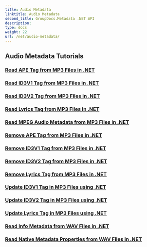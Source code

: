 ```yaml
---
title: Audio Metadata
linktitle: Audio Metadata
second_title: GroupDocs.Metadata .NET API
description: 
type: docs
weight: 22
url: /net/audio-metadata/
---
```


## Audio Metadata Tutorials
### [Read APE Tag from MP3 Files in .NET](./read-ape-tag-mp3/)
### [Read ID3V1 Tag from MP3 Files in .NET](./read-id3v1-tag-mp3/)
### [Read ID3V2 Tag from MP3 Files in .NET](./read-id3v2-tag-mp3/)
### [Read Lyrics Tag from MP3 Files in .NET](./read-lyrics-tag-mp3/)
### [Read MPEG Audio Metadata from MP3 Files in .NET](./read-mpeg-audio-metadata-mp3/)
### [Remove APE Tag from MP3 Files in .NET](./remove-ape-tag-mp3/)
### [Remove ID3V1 Tag from MP3 Files in .NET](./remove-id3v1-tag-mp3/)
### [Remove ID3V2 Tag from MP3 Files in .NET](./remove-id3v2-tag-mp3/)
### [Remove Lyrics Tag from MP3 Files in .NET](./remove-lyrics-tag-mp3/)
### [Update ID3V1 Tag in MP3 Files using .NET](./update-id3v1-tag-mp3/)
### [Update ID3V2 Tag in MP3 Files using .NET](./update-id3v2-tag-mp3/)
### [Update Lyrics Tag in MP3 Files using .NET](./update-lyrics-tag-mp3/)
### [Read Info Metadata from WAV Files in .NET](./read-info-metadata-wav/)
### [Read Native Metadata Properties from WAV Files in .NET](./read-native-metadata-wav/)